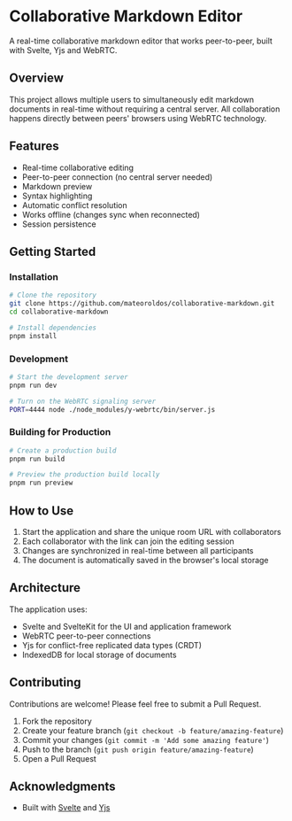 # Collaborative Markdown Editor

A real-time collaborative markdown editor that works peer-to-peer, built with Svelte, Yjs and WebRTC.

## Overview

This project allows multiple users to simultaneously edit markdown documents in real-time without requiring a central server. All collaboration happens directly between peers' browsers using WebRTC technology.

## Features

- Real-time collaborative editing
- Peer-to-peer connection (no central server needed)
- Markdown preview
- Syntax highlighting
- Automatic conflict resolution
- Works offline (changes sync when reconnected)
- Session persistence

## Getting Started

### Installation

```bash
# Clone the repository
git clone https://github.com/mateoroldos/collaborative-markdown.git
cd collaborative-markdown

# Install dependencies
pnpm install
```

### Development

```bash
# Start the development server
pnpm run dev

# Turn on the WebRTC signaling server
PORT=4444 node ./node_modules/y-webrtc/bin/server.js
```

### Building for Production

```bash
# Create a production build
pnpm run build

# Preview the production build locally
pnpm run preview
```

## How to Use

1. Start the application and share the unique room URL with collaborators
2. Each collaborator with the link can join the editing session
3. Changes are synchronized in real-time between all participants
4. The document is automatically saved in the browser's local storage

## Architecture

The application uses:

- Svelte and SvelteKit for the UI and application framework
- WebRTC peer-to-peer connections
- Yjs for conflict-free replicated data types (CRDT)
- IndexedDB for local storage of documents

## Contributing

Contributions are welcome! Please feel free to submit a Pull Request.

1. Fork the repository
2. Create your feature branch (`git checkout -b feature/amazing-feature`)
3. Commit your changes (`git commit -m 'Add some amazing feature'`)
4. Push to the branch (`git push origin feature/amazing-feature`)
5. Open a Pull Request

## Acknowledgments

- Built with [Svelte](https://svelte.dev/) and [Yjs](https://yjs.dev/)
